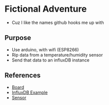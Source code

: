 # Fictional Adventure
* Cuz I like the names github hooks me up with

## Purpose
* Use arduino, with wifi (ESP8266)
* Rip data from a temperature/humidity sensor
* Send that data to an influxDB instance

## References
* [Board](https://github.com/nodemcu/nodemcu-devkit-v1.0)
* [InfluxDB Example](https://influxdata.com/blog/how-to-send-sensor-data-to-influxdb-from-an-arduino-uno/)
* [Sensor](https://learn.adafruit.com/dht)
